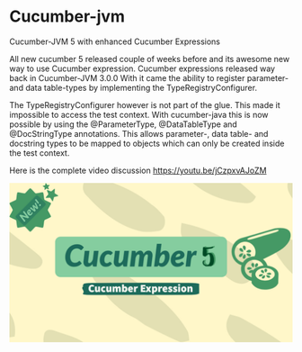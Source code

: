 # Cucumber-jvm
Cucumber-JVM 5 with enhanced Cucumber Expressions

All new cucumber 5 released couple of weeks before and its awesome new way to use Cucumber expression. Cucumber expressions released way back in Cucumber-JVM 3.0.0 With it came the ability to register parameter- and data table-types by implementing the TypeRegistryConfigurer.

The TypeRegistryConfigurer however is not part of the glue. This made it impossible to access the test context. With cucumber-java this is now possible by using the @ParameterType, @DataTableType and @DocStringType annotations. This allows parameter-, data table- and docstring types to be mapped to objects which can only be created inside the test context.

Here is the complete video discussion
https://youtu.be/jCzpxvAJoZM


![Cucumber-JVM](./image/cucumber5.JPG)
